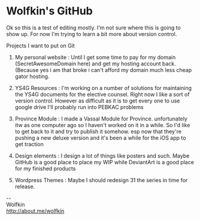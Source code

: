 Wolfkin's GitHub
================

Ok so this is a test of editing mostly. I'm not sure where this is going to show up. For now I'm trying to learn a bit more about version control.

Projects I want to put on Git

1. My personal website
: Until I get some time to pay for my domain (SecretAwesomeDomain here) and get my hosting account back. (Because yes i am that broke i can't afford my domain much less cheap gator hosting. 

2. YS4G Resources
: I'm working on a number of solutions for maintaining the YS4G documents for the elective counsel. Right now I like a sort of version control. However as difficult as it is to get every one to use google drive I'll probably run into PEBKAC problems

3. Province Module
: I made a Vassal Module for Province. unfortunately itw as one computer ago so I haven't worked on it in a while. So I'd like to get back to it and try to publish it somehow. esp now that they're pushing a new deluxe version and it's been a while for the iOS app to get traction 

4. Design elements
: I design a lot of things like posters and such. Maybe GitHub is a good place to place my WIP while DeviantArt is a good place for my finished products

5. Wordpress Themes
: Maybe I should redesign 31 the series in time for release.

\-\-  
Wolfkin  
http://about.me/wolfkin 
